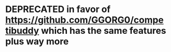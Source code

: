 # DEPRECATED in favor of https://github.com/GGORG0/competibuddy which has the same features plus way more
